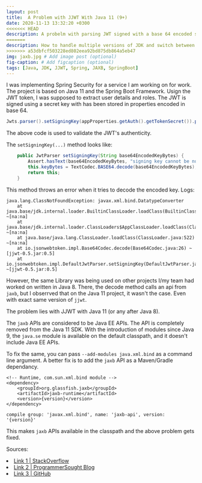 ```yaml
---
layout: post
title:  A Problem with JJWT With Java 11 (9+) 
date: 2020-11-13 13:32:20 +0300
<<<<<<< HEAD
description: A probelm with parsing JWT signed with a base 64 encoded secret with JAVA 11
=======
description: How to handle multiple versions of JDK and switch between them as and when needed
>>>>>>> a53dbfcf503228ed802eea92bd875db864a5eb47
img: jaxb.jpg # Add image post (optional)
fig-caption: # Add figcaption (optional)
tags: [Java, JDK, JJWT, Spring, JAXB, SpringBoot]
---
```

I was implementing Spring Security for a service I am working on for work. The project is based on Java 11 and the Spring Boot Framework.
Usign the JWT token, I was supposed to extract user details and roles. The JWT is signed using a secret key with has been stored in properties encoded in base 64.
```Java
Jwts.parser().setSigningKey(appProperties.getAuth().getTokenSecret()).parseClaimsJws(authToken);
```
The above code is used to validate the JWT's authenticity.

The `setSigningKey(...)` method looks like:
```java
    public JwtParser setSigningKey(String base64EncodedKeyBytes) {
        Assert.hasText(base64EncodedKeyBytes, "signing key cannot be null or empty.");
        this.keyBytes = TextCodec.BASE64.decode(base64EncodedKeyBytes);
        return this;
    }
```

This method throws an error when it tries to decode the encoded key.
Logs:
```
java.lang.ClassNotFoundException: javax.xml.bind.DatatypeConverter
	at java.base/jdk.internal.loader.BuiltinClassLoader.loadClass(BuiltinClassLoader.java:606) ~[na:na]
	at java.base/jdk.internal.loader.ClassLoaders$AppClassLoader.loadClass(ClassLoaders.java:168) ~[na:na]
	at java.base/java.lang.ClassLoader.loadClass(ClassLoader.java:522) ~[na:na]
	at io.jsonwebtoken.impl.Base64Codec.decode(Base64Codec.java:26) ~[jjwt-0.5.jar:0.5]
	at io.jsonwebtoken.impl.DefaultJwtParser.setSigningKey(DefaultJwtParser.java:71) ~[jjwt-0.5.jar:0.5]
```

However, the same Library was being used on other projects I/my team had worked on written in Java 8. There, the decode method calls an api from `jaxb`, but I obserrved that on the Java 11 project, it wasn't the case. Even with exact same version of `jjwt`.

The problem lies with JJWT with Java 11 (or any after Java 8).

The `jaxb` APIs are considered to be Java EE APIs. The API is completely removed from the Java 11 SDK. With the introduction of modules since Java 9, the `java.se` module is available on the default classpath, and it doesn't include Java EE APIs.

To fix the same, you can pass `--add-modules java.xml.bind` as a command line argument.
A better fix is to add the `jaxb` API as a Maven/Gradle dependancy.

```maven
<!-- Runtime, com.sun.xml.bind module -->
<dependency>
    <groupId>org.glassfish.jaxb</groupId>
    <artifactId>jaxb-runtime</artifactId>
    <version>{version}</version>
</dependency>
```
```
compile group: 'javax.xml.bind', name: 'jaxb-api', version: '{version}'
```
This makes `jaxb` APIs available in the classpath and the above problem gets fixed.

Sources:
<li><a href="https://stackoverflow.com/questions/43574426/java-how-to-resolve-java-lang-noclassdeffounderror-javax-xml-bind-jaxbexceptio">Link 1 | StackOverflow</a></li>
<li><a href="https://www.programmersought.com/article/57492225148/">Link 2 | ProgrammerSought Blog</a></li>
<li><a href="https://github.com/jwtk/jjwt/issues/317">Link 3 | GitHub</a></li>

